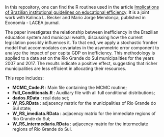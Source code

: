 In this repository, one can find the R routines used in the article [Implications of Brazilian institutional guidelines on educational efficiency](https://doi.org/10.1353/eco.2020.0009). It is a joint work with Kalinca L. Becker and Mario Jorge Mendonça, published in Economía - LACEA journal.

The paper investigates the relationship between inefficiency in the Brazilian education system and municipal wealth, discussing how the current legislation possibly influences it. To that end, we apply a stochastic frontier model that accommodates covariates in the asymmetric error component to analyze the impact of per capita GDP on inefficiency. This methodology is applied to a data set on the Rio Grande do Sul municipalities for the years 2007 and 2017. The results indicate a positive effect, suggesting that richer municipalities are less efficient in allocating their resources.

This repo includes:

- **MCMC_Code.R** : Main file containing the MCMC routine; 
- **Full_Conditionals.R** : Auxiliary file with all full conditional distributions;
- **dados.RData** : real data set;
- **W_RS.RData** : adjacency matrix for the municipalities of Rio Grande do Sul state;
- **W_RS_imediata.RData** : adjacency matrix for the immediate regions of Rio Grande do Sul;
- **W_RS_intermediaria.RData** : adjacency matrix for the intermediate regions of Rio Grande do Sul.
